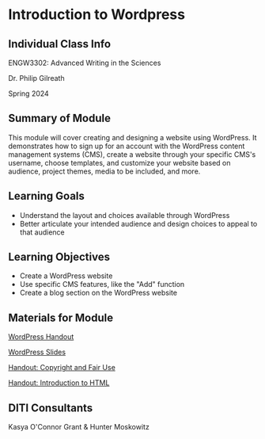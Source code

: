 <h1>Introduction to Wordpress</h1>

<h2>Individual Class Info</h2>

ENGW3302: Advanced Writing in the Sciences

Dr. Philip Gilreath

Spring 2024

<h2>Summary of Module</h2>

This module will cover creating and designing a website using WordPress. It demonstrates how to sign up for an account with the WordPress content management systems (CMS), create a website through your specific CMS's username, choose templates, and customize your website based on audience, project themes, media to be included, and more.

<h2>Learning Goals</h2>

* Understand the layout and choices available through WordPress
* Better articulate your intended audience and design choices to appeal to that audience

<h2>Learning Objectives</h2>

* Create a WordPress website
* Use specific CMS features, like the "Add" function
* Create a blog section on the WordPress website

<h2>Materials for Module</h2>

[WordPress Handout](https://github.com/NULabNortheastern/digitalassignmentshowcase/blob/master/handouts/website-building/Handout-WordPress.pdf)

[WordPress Slides]()

[Handout: Copyright and Fair Use](https://github.com/NULabNortheastern/digitalassignmentshowcase/blob/master/handouts/Copyright-Fair-Use.pdf)

[Handout: Introduction to HTML](https://github.com/NULabNortheastern/digitalassignmentshowcase/blob/main/handouts/HTML-Introduction.pdf)

<h2>DITI Consultants</h2>

Kasya O'Connor Grant & Hunter Moskowitz
